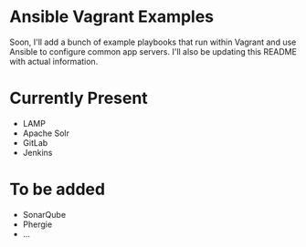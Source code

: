 # Ansible Vagrant Examples

Soon, I'll add a bunch of example playbooks that run within Vagrant and use Ansible to configure common app servers. I'll also be updating this README with actual information.

# Currently Present

  - LAMP
  - Apache Solr
  - GitLab
  - Jenkins

# To be added

  - SonarQube
  - Phergie
  - ...
